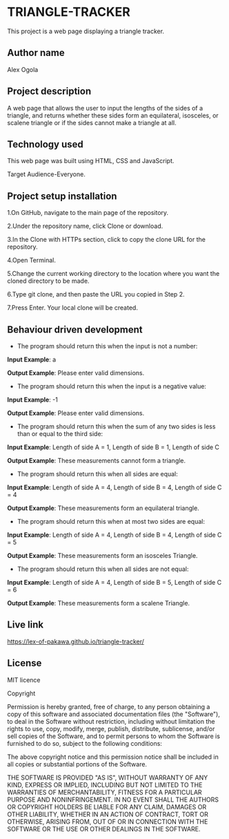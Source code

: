# TRIANGLE-TRACKER

 This project is a web page displaying a triangle tracker.

## Author name

Alex Ogola

## Project description

A web page that allows the user to input the lengths of the sides of a triangle, and returns whether these sides form an equilateral, isosceles, or scalene triangle or if the sides cannot make a triangle at all.

## Technology used

This web page was built using HTML, CSS and JavaScript.

Target Audience-Everyone.


## Project setup installation

1.On GitHub, navigate to the main page of the repository.

2.Under the repository name, click Clone or download.

3.In the Clone with HTTPs section, click  to copy the clone URL for the repository.

4.Open Terminal.

5.Change the current working directory to the location where you want the cloned directory to be made.

6.Type git clone, and then paste the URL you copied in Step 2.

7.Press Enter. Your local clone will be created.

## Behaviour driven development
* The program should return this when the input is not a number:

**Input Example**: a

**Output Example**: Please enter valid dimensions.

* The program should return this when the input is a negative value:

**Input Example**: -1

**Output Example**: Please enter valid dimensions.

* The program should return this when the sum of any two sides is less than or equal to the third side:

**Input Example**: Length of side A = 1, Length of side B = 1, Length of side C

**Output Example**: These measurements cannot form a triangle.

* The program should return this when all sides are equal:

**Input Example**: Length of side A = 4, Length of side B = 4, Length of side C = 4

**Output Example**: These measurements form an equilateral triangle.

* The program should return this when at most two sides are equal:

**Input Example**: Length of side A = 4, Length of side B = 4, Length of side C = 5

**Output Example**: These measurements form an isosceles Triangle.

* The program should return this when all sides are not equal:

**Input Example**: Length of side A = 4, Length of side B = 5, Length of side C = 6

**Output Example**: These measurements form a scalene Triangle.

## Live link

https://lex-of-pakawa.github.io/triangle-tracker/


## License
MIT licence

Copyright <YEAR> <COPYRIGHT HOLDER>

Permission is hereby granted, free of charge, to any person obtaining a copy of this software and associated documentation files (the "Software"), to deal in the Software without restriction, including without limitation the rights to use, copy, modify, merge, publish, distribute, sublicense, and/or sell copies of the Software, and to permit persons to whom the Software is furnished to do so, subject to the following conditions:

The above copyright notice and this permission notice shall be included in all copies or substantial portions of the Software.

THE SOFTWARE IS PROVIDED "AS IS", WITHOUT WARRANTY OF ANY KIND, EXPRESS OR IMPLIED, INCLUDING BUT NOT LIMITED TO THE WARRANTIES OF MERCHANTABILITY, FITNESS FOR A PARTICULAR PURPOSE AND NONINFRINGEMENT. IN NO EVENT SHALL THE AUTHORS OR COPYRIGHT HOLDERS BE LIABLE FOR ANY CLAIM, DAMAGES OR OTHER LIABILITY, WHETHER IN AN ACTION OF CONTRACT, TORT OR OTHERWISE, ARISING FROM, OUT OF OR IN CONNECTION WITH THE SOFTWARE OR THE USE OR OTHER DEALINGS IN THE SOFTWARE.
